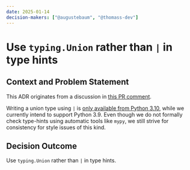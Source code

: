 ```yaml
---
date: 2025-01-14
decision-makers: ["@augustebaum", "@thomass-dev"]
---
```


# Use `typing.Union` rather than `|` in type hints

## Context and Problem Statement

This ADR originates from a discussion in [this PR comment](https://github.com/probabl-ai/skore/pull/1084#discussion_r1914402895).

Writing a union type using `|` is [only available from Python 3.10](https://docs.python.org/3.12/library/typing.html#typing.Union), while we currently intend to support Python 3.9.
Even though we do not formally check type-hints using automatic tools like `mypy`, we still strive for consistency for style issues of this kind.

## Decision Outcome

Use `typing.Union` rather than `|` in type hints.
